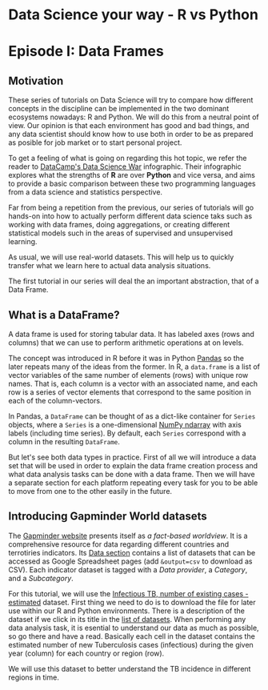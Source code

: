 # Data Science your way - R vs Python
# Episode I: Data Frames  

## Motivation  

These series of tutorials on Data Science will try to compare how different concepts
in the discipline can be implemented in the two dominant ecosystems nowadays: R and Python.
We will do this from a neutral point of view. Our opinion is that each environment has 
good and bad things, and any data scientist should know how to use both in order to be as 
prepared as posible for job market or to start personal project.  

To get a feeling of what is going on regarding this hot topic, we refer the reader to 
[DataCamp's Data Science War](http://blog.datacamp.com/r-or-python-for-data-analysis/)
infographic. Their infographic explores what the strengths of **R** are over **Python**
and vice versa, and aims to provide a basic comparison between these two programming 
languages from a data science and statistics perspective.  

Far from being a repetition from the previous, our series of tutorials will go hands-on
into how to actually perform different data science taks such as working with data frames,
doing aggregations, or creating different statistical models such in the areas of supervised
and unsupervised learning.  

As usual, we will use real-world datasets. This will help us to quickly transfer what we 
learn here to actual data analysis situations.  

The first tutorial in our series will deal the an important abstraction, that of a Data Frame.  


## What is a DataFrame?  

A data frame is used for storing tabular data. It has labeled axes (rows and columns) that we
can use to perform arithmetic operations at on levels.  

The concept was introduced in R before it was in Python 
[Pandas](http://pandas.pydata.org/pandas-docs/stable/generated/pandas.DataFrame.html) so the later
repeats many of the ideas from the former. In R, a `data.frame` is a list of vector variables of 
the same number of elements (rows) with unique row names. That is, each column is a vector with an
associated name, and each row is a series of vector elements that correspond to the same position
in each of the column-vectors.  

In Pandas, a `DataFrame` can be thought of as a dict-like container for `Series` objects, where a 
`Series` is a one-dimensional [NumPy ndarray](http://docs.scipy.org/doc/numpy/reference/generated/numpy.ndarray.html)
with axis labels (including time series). By default, each `Series` correspond with a column in the 
resulting `DataFrame`.  

But let's see both data types in practice. First of all we will introduce a data set that will be used 
in order to explain the data frame creation process and what data analysis tasks can be done with 
a data frame. Then we will have a separate section for each platform repeating every task for you to
be able to move from one to the other easily in the future.     

## Introducing Gapminder World datasets  

The [Gapminder website](http://www.gapminder.org/) presents itself as *a fact-based worldview*. It is
a comprehensive resource for data regarding different countries and terrotiries indicators. Its
[Data section](http://www.gapminder.org/data/) contains a list of datasets that can be accessed as
Google Spreadsheet pages (add `&output=csv` to download as CSV). Each indicator dataset is tagged 
with a *Data provider*, a *Category*, and a *Subcategory*.  

For this tutorial, we will use the 
[Infectious TB, number of existing cases - estimated](https://docs.google.com/spreadsheets/d/1X0TiNTjXGLssQBi3eZOJnD_eJ4uUqruwFnti4R9Sozk/pub?gid=0&output=csv)
dataset. First thing we need to do is to download the file for later use within our R and Python environments.
There is a description of the dataset if we click in its title in the [list of datasets](http://www.gapminder.org/data/).
When performing any data analysis task, it is esential to understand our data as much as possible, so go
there and have a read. Basically each cell in the dataset contains the estimated number of new Tuberculosis cases (infectious) 
during the given year (column) for each country or region (row).      

We will use this dataset to better understand the TB incidence in different regions in time.  

